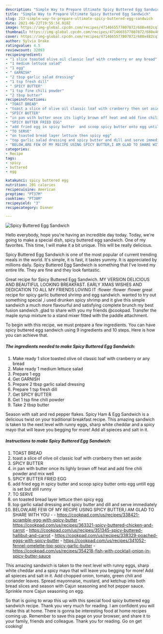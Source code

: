 ```yaml
---
description: "Simple Way to Prepare Ultimate Spicy Buttered Egg Sandwich"
title: "Simple Way to Prepare Ultimate Spicy Buttered Egg Sandwich"
slug: 213-simple-way-to-prepare-ultimate-spicy-buttered-egg-sandwich
date: 2021-06-22T19:55:34.018Z
image: https://img-global.cpcdn.com/recipes/4714665577807872/680x482cq70/spicy-buttered-egg-sandwich-recipe-main-photo.jpg
thumbnail: https://img-global.cpcdn.com/recipes/4714665577807872/680x482cq70/spicy-buttered-egg-sandwich-recipe-main-photo.jpg
cover: https://img-global.cpcdn.com/recipes/4714665577807872/680x482cq70/spicy-buttered-egg-sandwich-recipe-main-photo.jpg
author: Sylvia Drake
ratingvalue: 4.5
reviewcount: 32093
recipeingredient:
- "1 slice toasted olive oil classic loaf with cranberry or any bread"
- "1 medium lettuce salad"
- "1 egg"
- " GARNISH"
- "2 tbsp garlic salad dressing"
- "1 tsp fresh dill"
- " SPICY BUTTER"
- "1 tsp fine chili powder"
- "2 tbsp butter"
recipeinstructions:
- "TOAST BREAD"
- "toast a slice of olive oil classic loaf with cranberry then set aside"
- "SPICY BUTTER"
- "in pan with butter once its lighly brown off heat and add fine chili powder and mix well"
- "SPICY BUTTER FRIED EGG"
- "add fried egg in spicy butter  and scoop spicy butter onto egg untill egg is set but still runny"
- "TO SERVE"
- "on toasted bread layer lettuce then spicy egg"
- "top garlic salad dressing and spicy butter and dill and serve immediately"
- "BELOW,ARE FEW OF MY RECIPE USING SPICY BUTTER,I AM GLAD TO SHARE WITH YOU  https://cookpad.com/us/recipes/338421-scramble-egg-with-spicy-butter https://cookpad.com/us/recipes/363321-spicy-buttered-chicken-and-carrot https://cookpad.com/us/recipes/351345-spicy-buttered-hallibut-and-carrot https://cookpad.com/us/recipes/338329-poached-eggs-with-spicy-butter https://cookpad.com/us/recipes/341052-fennel-omelette-top-spicy-garlic-butter https://cookpad.com/us/recipes/354218-fish-with-cocktail-onion-in-spicy-butter-sauce"
categories:
- Recipe
tags:
- spicy
- buttered
- egg

katakunci: spicy buttered egg 
nutrition: 201 calories
recipecuisine: American
preptime: "PT37M"
cooktime: "PT30M"
recipeyield: "3"
recipecategory: Dinner

---
```



![Spicy Buttered Egg Sandwich](https://img-global.cpcdn.com/recipes/4714665577807872/680x482cq70/spicy-buttered-egg-sandwich-recipe-main-photo.jpg)

Hello everybody, hope you're having an incredible day today. Today, we're going to make a special dish, spicy buttered egg sandwich. One of my favorites. This time, I will make it a bit unique. This will be really delicious.

Spicy Buttered Egg Sandwich is one of the most popular of current trending meals in the world. It's simple, it is fast, it tastes yummy. It is appreciated by millions daily. Spicy Buttered Egg Sandwich is something that I've loved my entire life. They are fine and they look fantastic.

Great recipe for Spicy Buttered Egg Sandwich. MY VERSION DELICIOUS AND BEAUTIFUL LOOKING BREAKFAST. EARLY XMAS WISHES AND DEDICATION TO ALL MY FRIENDS LOVING IT :flower :flower :flower great recipe for spicy garlic buttered shrimp and egg sandwich. wanted to try out something special ,i used drunken spicy shrimp and it give this simple sandwich a much more flavourful and satisfying complete brunch my best fusion sandwich ,glad to share with you my friends @cookpad. Transfer the maple syrup mixture to a stand mixer fitted with the paddle attachment.


To begin with this recipe, we must prepare a few ingredients. You can have spicy buttered egg sandwich using 9 ingredients and 10 steps. Here is how you can achieve that.

<!--inarticleads1-->

##### The ingredients needed to make Spicy Buttered Egg Sandwich:

1. Make ready 1 slice toasted olive oil classic loaf with cranberry or any bread
1. Make ready 1 medium lettuce salad
1. Prepare 1 egg
1. Get  GARNISH
1. Prepare 2 tbsp garlic salad dressing
1. Prepare 1 tsp fresh dill
1. Get  SPICY BUTTER
1. Get 1 tsp fine chili powder
1. Take 2 tbsp butter


Season with salt and red pepper flakes. Spicy Ham &amp; Egg Sandwich is a delicious twist on your traditional breakfast recipe. This amazing sandwich is taken to the next level with runny eggs, sharp white cheddar and a spicy mayo that will leave you begging for more! Add all spieces and salt in it. 

<!--inarticleads2-->

##### Instructions to make Spicy Buttered Egg Sandwich:

1. TOAST BREAD
1. toast a slice of olive oil classic loaf with cranberry then set aside
1. SPICY BUTTER
1. in pan with butter once its lighly brown off heat and add fine chili powder and mix well
1. SPICY BUTTER FRIED EGG
1. add fried egg in spicy butter  and scoop spicy butter onto egg untill egg is set but still runny
1. TO SERVE
1. on toasted bread layer lettuce then spicy egg
1. top garlic salad dressing and spicy butter and dill and serve immediately
1. BELOW,ARE FEW OF MY RECIPE USING SPICY BUTTER,I AM GLAD TO SHARE WITH YOU -  - https://cookpad.com/us/recipes/338421-scramble-egg-with-spicy-butter - https://cookpad.com/us/recipes/363321-spicy-buttered-chicken-and-carrot - https://cookpad.com/us/recipes/351345-spicy-buttered-hallibut-and-carrot - https://cookpad.com/us/recipes/338329-poached-eggs-with-spicy-butter - https://cookpad.com/us/recipes/341052-fennel-omelette-top-spicy-garlic-butter - https://cookpad.com/us/recipes/354218-fish-with-cocktail-onion-in-spicy-butter-sauce


This amazing sandwich is taken to the next level with runny eggs, sharp white cheddar and a spicy mayo that will leave you begging for more! Add all spieces and salt in it. Add chopped onion, tomato, green chili and coriander leaves. Spread mayonnaise, mustard, and ketchup into both bread slices and season with Cajun seasoning and hot pepper sauce. Sprinkle more Cajun seasoning on egg. 

So that is going to wrap this up with this special food spicy buttered egg sandwich recipe. Thank you very much for reading. I am confident you will make this at home. There is gonna be interesting food at home recipes coming up. Remember to save this page on your browser, and share it to your family, friends and colleague. Thank you for reading. Go on get cooking!
